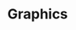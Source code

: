 ---
title: "Graphics"
layout: "project"
accent_color: "#463857"
categories: "graphics"
description: "A collection of various graphic illustrations."
items:
- image: "trois.png"
  caption: "A birthday present to a friend."
- image: "PeppermintpimpsMistlhoes.png"
  caption: "An invitation to a Christmas party my roommates and I never had."
- image: "phoenix-drawing.png"
  caption: "An album cover I made for my brother."
- image: "gameboy.png"
  caption: "GameBoy vector"
- image: "infinity-running-logo.png"
  caption: "Logo and font made for a running service."
- image: "bitter-haze-logo.png"
  caption: "Logo made for the Tokyo-based band 'Bitter Haze'"
---